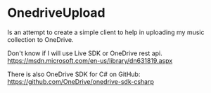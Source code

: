 # OnedriveUpload

Is an attempt to create a simple client to help in uploading my music collection to OneDrive.

Don't know if I will use Live SDK or OneDrive rest api. https://msdn.microsoft.com/en-us/library/dn631819.aspx

There is also OneDrive SDK for C# on GitHub: https://github.com/OneDrive/onedrive-sdk-csharp
